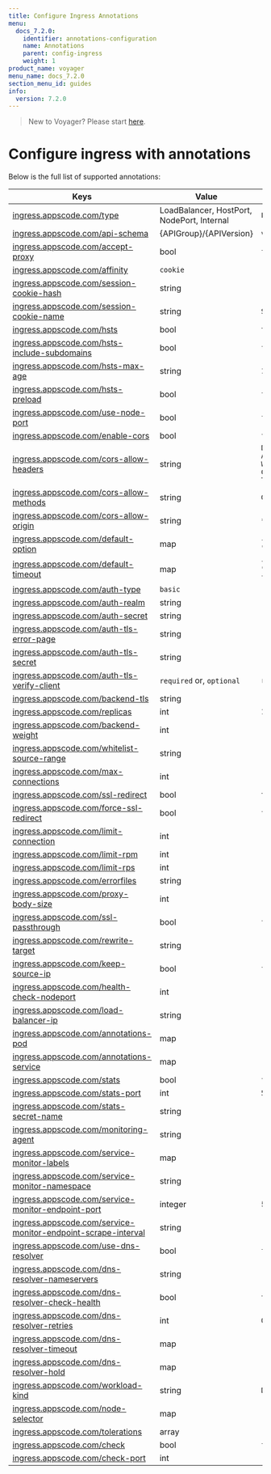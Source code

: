 ```yaml
---
title: Configure Ingress Annotations
menu:
  docs_7.2.0:
    identifier: annotations-configuration
    name: Annotations
    parent: config-ingress
    weight: 1
product_name: voyager
menu_name: docs_7.2.0
section_menu_id: guides
info:
  version: 7.2.0
---
```


> New to Voyager? Please start [here](/docs/7.2.0/concepts/overview).

# Configure ingress with annotations

Below is the full list of supported annotations:

|  Keys  |   Value   |  Default |
|--------|-----------|----------|
| [ingress.appscode.com/type](/docs/7.2.0/concepts/README) | LoadBalancer, HostPort, NodePort, Internal | `LoadBalancer` |
| [ingress.appscode.com/api-schema](/docs/7.2.0/concepts/overview) | {APIGroup}/{APIVersion} | `voyager.appscode.com/v1beta1` |
| [ingress.appscode.com/accept-proxy](/docs/7.2.0/guides/ingress/configuration/accept-proxy) | bool | `false` |
| [ingress.appscode.com/affinity](/docs/7.2.0/guides/ingress/http/sticky-session) | `cookie` | |
| [ingress.appscode.com/session-cookie-hash](/docs/7.2.0/guides/ingress/http/sticky-session) | string | |
| [ingress.appscode.com/session-cookie-name](/docs/7.2.0/guides/ingress/http/sticky-session) | string | `SERVERID` |
| [ingress.appscode.com/hsts](/docs/7.2.0/guides/ingress/http/hsts) | bool | `true` |
| [ingress.appscode.com/hsts-include-subdomains](/docs/7.2.0/guides/ingress/http/hsts) | bool | `false` |
| [ingress.appscode.com/hsts-max-age](/docs/7.2.0/guides/ingress/http/hsts) | string | `15768000` |
| [ingress.appscode.com/hsts-preload](/docs/7.2.0/guides/ingress/http/hsts) | bool | `false` |
| [ingress.appscode.com/use-node-port](/docs/7.2.0/concepts/ingress-types/nodeport) | bool | `false` |
| [ingress.appscode.com/enable-cors](/docs/7.2.0/guides/ingress/http/cors) | bool | `false` |
| [ingress.appscode.com/cors-allow-headers](/docs/7.2.0/guides/ingress/http/cors) | string | `DNT,X-CustomHeader,Keep-Alive,User-Agent,X-Requested-With,If-Modified-Since,Cache-Control,Content-Type,Authorization` |
| [ingress.appscode.com/cors-allow-methods](/docs/7.2.0/guides/ingress/http/cors) | string | `GET,PUT,POST,DELETE,PATCH,OPTIONS` |
| [ingress.appscode.com/cors-allow-origin](/docs/7.2.0/guides/ingress/http/cors) | string | `*` |
| [ingress.appscode.com/default-option](/docs/7.2.0/guides/ingress/configuration/default-options) | map | `{"http-server-close": "true", "dontlognull": "true"}` |
| [ingress.appscode.com/default-timeout](/docs/7.2.0/guides/ingress/configuration/default-timeouts) | map | `{"connect": "50s", "server": "50s", "client": "50s", "client-fin": "50s", "tunnel": "50s"}` |
| [ingress.appscode.com/auth-type](/docs/7.2.0/guides/ingress/security/basic-auth) | `basic` | |
| [ingress.appscode.com/auth-realm](/docs/7.2.0/guides/ingress/security/basic-auth) | string | |
| [ingress.appscode.com/auth-secret](/docs/7.2.0/guides/ingress/security/basic-auth) | string | |
| [ingress.appscode.com/auth-tls-error-page](/docs/7.2.0/guides/ingress/security/tls-auth) | string | |
| [ingress.appscode.com/auth-tls-secret](/docs/7.2.0/guides/ingress/security/tls-auth) | string | |
| [ingress.appscode.com/auth-tls-verify-client](/docs/7.2.0/guides/ingress/security/tls-auth) | `required` or, `optional` | `required` |
| [ingress.appscode.com/backend-tls](/docs/7.2.0/guides/ingress/tls/backend-tls) | string | |
| [ingress.appscode.com/replicas](/docs/7.2.0/guides/ingress/scaling) | int | `1` |
| [ingress.appscode.com/backend-weight](/docs/7.2.0/guides/ingress/http/blue-green-deployment) | int | |
| [ingress.appscode.com/whitelist-source-range](/docs/7.2.0/guides/ingress/configuration/whitelist) | string | |
| [ingress.appscode.com/max-connections](/docs/7.2.0/guides/ingress/configuration/max-connections) | int | |
| [ingress.appscode.com/ssl-redirect](/docs/7.2.0/guides/ingress/configuration/ssl-redirect) | bool | `true` |
| [ingress.appscode.com/force-ssl-redirect](/docs/7.2.0/guides/ingress/configuration/ssl-redirect) | bool | `false` |
| [ingress.appscode.com/limit-connection](/docs/7.2.0/guides/ingress/configuration/rate-limit) | int | |
| [ingress.appscode.com/limit-rpm](/docs/7.2.0/guides/ingress/configuration/rate-limit) | int | |
| [ingress.appscode.com/limit-rps](/docs/7.2.0/guides/ingress/configuration/rate-limit) | int | |
| [ingress.appscode.com/errorfiles](/docs/7.2.0/guides/ingress/configuration/error-files) | string | |
| [ingress.appscode.com/proxy-body-size](/docs/7.2.0/guides/ingress/configuration/body-size) | int | |
| [ingress.appscode.com/ssl-passthrough](/docs/7.2.0/guides/ingress/configuration/ssl-passthrough) | bool | `false` |
| [ingress.appscode.com/rewrite-target](/docs/7.2.0/guides/ingress/configuration/rewrite-target) | string | |
| [ingress.appscode.com/keep-source-ip](/docs/7.2.0/guides/ingress/configuration/keep-source-ip) | bool | `false` |
| [ingress.appscode.com/health-check-nodeport](/docs/7.2.0/guides/ingress/configuration/keep-source-ip) | int | |
| [ingress.appscode.com/load-balancer-ip](/docs/7.2.0/guides/ingress/configuration/loadbalancer-ip) | string | |
| [ingress.appscode.com/annotations-pod](/docs/7.2.0/guides/ingress/configuration/pod-annotations) | map | |
| [ingress.appscode.com/annotations-service](/docs/7.2.0/guides/ingress/configuration/service-annotations) | map | |
| [ingress.appscode.com/stats](/docs/7.2.0/guides/ingress/monitoring/haproxy-stats) | bool | `false` |
| [ingress.appscode.com/stats-port](/docs/7.2.0/guides/ingress/monitoring/haproxy-stats) | int | `56789` |
| [ingress.appscode.com/stats-secret-name](/docs/7.2.0/guides/ingress/monitoring/haproxy-stats) | string | |
| [ingress.appscode.com/monitoring-agent](/docs/7.2.0/guides/ingress/monitoring/using-coreos-prometheus-operator) | string  |         |
| [ingress.appscode.com/service-monitor-labels](/docs/7.2.0/guides/ingress/monitoring/using-coreos-prometheus-operator) | map     |         |
| [ingress.appscode.com/service-monitor-namespace](/docs/7.2.0/guides/ingress/monitoring/using-coreos-prometheus-operator) | string  |         |
| [ingress.appscode.com/service-monitor-endpoint-port](/docs/7.2.0/guides/ingress/monitoring/using-coreos-prometheus-operator) | integer | 56790   |
| [ingress.appscode.com/service-monitor-endpoint-scrape-interval](/docs/7.2.0/guides/ingress/monitoring/using-coreos-prometheus-operator) | string  |         |
| [ingress.appscode.com/use-dns-resolver](/docs/7.2.0/guides/ingress/http/external-svc#using-external-domain) | bool | `false` |
| [ingress.appscode.com/dns-resolver-nameservers](/docs/7.2.0/guides/ingress/http/external-svc#using-external-domain) | string | |
| [ingress.appscode.com/dns-resolver-check-health](/docs/7.2.0/guides/ingress/http/external-svc#using-external-domain) | bool | `true` |
| [ingress.appscode.com/dns-resolver-retries](/docs/7.2.0/guides/ingress/http/external-svc#using-external-domain) | int | `0` |
| [ingress.appscode.com/dns-resolver-timeout](/docs/7.2.0/guides/ingress/http/external-svc#using-external-domain) | map | |
| [ingress.appscode.com/dns-resolver-hold](/docs/7.2.0/guides/ingress/http/external-svc#using-external-domain) | map | |
| [ingress.appscode.com/workload-kind](/docs/7.2.0/guides/ingress/pod-placement#choosing-workload-kind) | string | `Deployment` |
| [ingress.appscode.com/node-selector](/docs/7.2.0/guides/ingress/pod-placement#using-node-selector) | map | |
| [ingress.appscode.com/tolerations](/docs/7.2.0/guides/ingress/pod-placement#using-taints-and-toleration) | array | |
| [ingress.appscode.com/check](/docs/7.2.0/guides/ingress/configuration/health-check) | bool | `false` |
| [ingress.appscode.com/check-port](/docs/7.2.0/guides/ingress/configuration/health-check) | int | |
